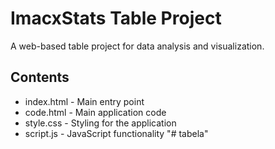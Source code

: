 # ImacxStats Table Project

A web-based table project for data analysis and visualization.

## Contents

- index.html - Main entry point
- code.html - Main application code
- style.css - Styling for the application
- script.js - JavaScript functionality "# tabela" 
